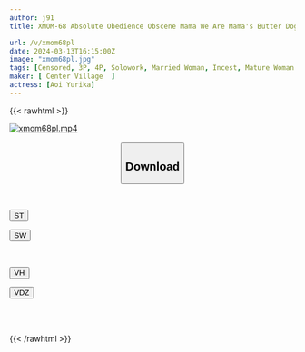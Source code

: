 ```yaml
---
author: j91
title: XMOM-68 Absolute Obedience Obscene Mama We Are Mama's Butter Dogs, Wan! Yurika Aoi

url: /v/xmom68pl
date: 2024-03-13T16:15:00Z
image: "xmom68pl.jpg"
tags: [Censored, 3P, 4P, Solowork, Married Woman, Incest, Mature Woman	]
maker: [ Center Village  ]
actress: [Aoi Yurika]
---
```



{{< rawhtml >}}

<div class="video" data-videoid="7Pqlqd8yAvtAKGV">
    <a href="javascript:;">
        <img src="/v/xmom68pl/xmom68pl.jpg" width="WIDTH" height="HEIGHT" alt="xmom68pl.mp4" loading="lazy">
    </a>
</div>

<script type="text/javascript" src="https://j91.asia/asset/on-demand-st.js"></script>

<br>
  <link rel="stylesheet" href="https://j91.asia/asset/bs5.css">
  
  <center>
  <button class="btn btn-primary" type="button" data-bs-toggle="collapse" data-bs-target=".multi-collapse" aria-expanded="false" aria-controls="multiCollapseExample1 multiCollapseExample2"><h2>Download</h2></button></center>
</p>
<div class="row">
  <div class="col">
    <div class="collapse multi-collapse" id="multiCollapseExample1">
      <div class="card card-body">
	      	      <br>
<div class="buttons">  
<p><a href="https://streamtape.to/v/7Pqlqd8yAvtAKGV" target="_blank"><button class="btn-hover color-3"><i class="fa fa-download"></i> ST</button></a></p>
<p><a href="https://asnwish.com/evytbomcpczv" target="_blank"><button class="btn-hover color-2"><i class="fa fa-download"></i> SW</button></a></p></div>
    </div>
  </div>
</div>
  <div class="col">
    <div class="collapse multi-collapse" id="multiCollapseExample2">
      <div class="card card-body">
	      <br>
<div class="buttons">
<p><a href="https://vidhidevip.com/f/ilfitkia25a5"><button class="btn-hover color-9"><i class="fa fa-download"></i> VH</button></a></p>
<p><a href="https://vidoza.net/m1bub8y1kv86"><button class="btn-hover color-8"><i class="fa fa-download"></i> VDZ</button></a></p></div>
<br><br>
      </div>
    </div>
  </div>
</div>

{{< /rawhtml >}}